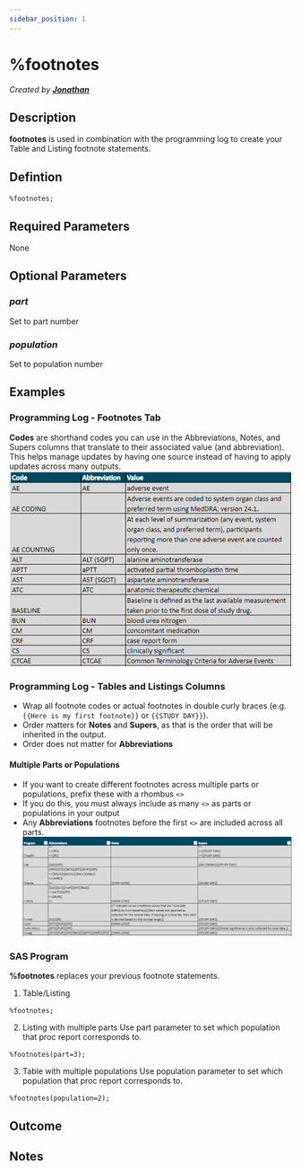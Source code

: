 ```yaml
---
sidebar_position: 1
---
```


# %footnotes

_Created by [**Jonathan**](mailto:jonathan.amato@emanatebiostats.com?subject=User%20Guide:%footnotes)_

## Description

**footnotes** is used in combination with the programming log to create your Table and Listing footnote statements.

## Defintion

```sas
%footnotes;
```

## Required Parameters

None

## Optional Parameters

### _part_

Set to part number

### _population_

Set to population number

## Examples

### Programming Log - Footnotes Tab
**Codes** are shorthand codes you can use in the Abbreviations, Notes, and Supers columns that translate to their associated value (and abbreviation). This helps manage updates by having one source instead of having to apply updates across many outputs.
![](/img/macros/footnotes2.png)

### Programming Log - Tables and Listings Columns
- Wrap all footnote codes or actual footnotes in double curly braces (e.g. `{{Here is my first footnote}}` or `{{STUDY DAY}}`). 
- Order matters for **Notes** and **Supers**, as that is the order that will be inherited in the output.
- Order does not matter for **Abbreviations**

#### Multiple Parts or Populations
- If you want to create different footnotes across multiple parts or populations, prefix these with a rhombus `<>`
- If you do this, you must always include as many `<>` as parts or populations in your output
- Any **Abbreviations** footnotes before the first `<>` are included across all parts.
![](/img/macros/footnotes1.png)

### SAS Program

**%footnotes** replaces your previous footnote statements.

1. Table/Listing

```sas
%footnotes;
```

2. Listing with multiple parts
Use part parameter to set which population that proc report corresponds to.

```sas
%footnotes(part=3);
```

3. Table with multiple populations
Use population parameter to set which population that proc report corresponds to.

```sas
%footnotes(population=2);
```

## Outcome

## Notes
